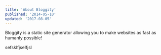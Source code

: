 ```yaml
---
title: 'About Bloggity'
published: '2014-05-10'
updated: '2017-08-05'
---
```

Bloggity is a static site generator allowing you to make websites as fast as humanly possible!

sefsklfjselfjsl